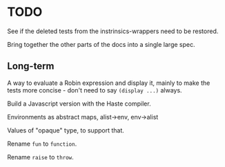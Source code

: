 TODO
====

See if the deleted tests from the instrinsics-wrappers
need to be restored.

Bring together the other parts of the docs into a single large spec.

Long-term
---------

A way to evaluate a Robin expression and display it, mainly
to make the tests more concise - don't need to say `(display ...)` always.

Build a Javascript version with the Haste compiler.

Environments as abstract maps, alist->env, env->alist

Values of "opaque" type, to support that.

Rename `fun` to `function`.

Rename `raise` to `throw`.

